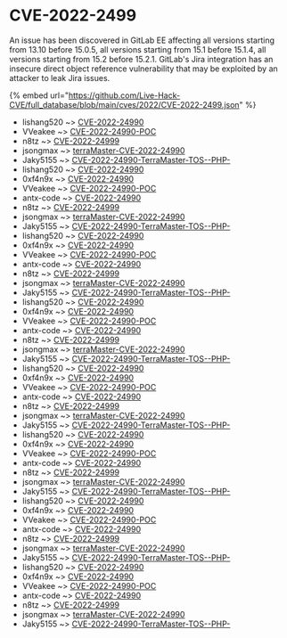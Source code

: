 # CVE-2022-2499

An issue has been discovered in GitLab EE affecting all versions starting from 13.10 before 15.0.5, all versions starting from 15.1 before 15.1.4, all versions starting from 15.2 before 15.2.1. GitLab's Jira integration has an insecure direct object reference vulnerability that may be exploited by an attacker to leak Jira issues.

{% embed url="https://github.com/Live-Hack-CVE/full_database/blob/main/cves/2022/CVE-2022-2499.json" %}


* lishang520 ~> [CVE-2022-24990](https://www.alice-snow.ru/2022/database/cve-2022-2499/cve-2022-24990-lishang520)
* VVeakee ~> [CVE-2022-24990-POC](https://www.alice-snow.ru/2022/database/cve-2022-2499/cve-2022-24990-poc-vveakee)
* n8tz ~> [CVE-2022-24999](https://www.alice-snow.ru/2022/database/cve-2022-2499/cve-2022-24999-n8tz)
* jsongmax ~> [terraMaster-CVE-2022-24990](https://www.alice-snow.ru/2022/database/cve-2022-2499/terramaster-cve-2022-24990-jsongmax)
* Jaky5155 ~> [CVE-2022-24990-TerraMaster-TOS--PHP-](https://www.alice-snow.ru/2022/database/cve-2022-2499/cve-2022-24990-terramaster-tos--php--jaky5155)
* lishang520 ~> [CVE-2022-24990](https://www.alice-snow.ru/2022/database/cve-2022-2499/cve-2022-24990-lishang520)
* 0xf4n9x ~> [CVE-2022-24990](https://www.alice-snow.ru/2022/database/cve-2022-2499/cve-2022-24990-0xf4n9x)
* VVeakee ~> [CVE-2022-24990-POC](https://www.alice-snow.ru/2022/database/cve-2022-2499/cve-2022-24990-poc-vveakee)
* antx-code ~> [CVE-2022-24990](https://www.alice-snow.ru/2022/database/cve-2022-2499/cve-2022-24990-antx-code)
* n8tz ~> [CVE-2022-24999](https://www.alice-snow.ru/2022/database/cve-2022-2499/cve-2022-24999-n8tz)
* jsongmax ~> [terraMaster-CVE-2022-24990](https://www.alice-snow.ru/2022/database/cve-2022-2499/terramaster-cve-2022-24990-jsongmax)
* Jaky5155 ~> [CVE-2022-24990-TerraMaster-TOS--PHP-](https://www.alice-snow.ru/2022/database/cve-2022-2499/cve-2022-24990-terramaster-tos--php--jaky5155)
* lishang520 ~> [CVE-2022-24990](https://www.alice-snow.ru/2022/database/cve-2022-2499/cve-2022-24990-lishang520)
* 0xf4n9x ~> [CVE-2022-24990](https://www.alice-snow.ru/2022/database/cve-2022-2499/cve-2022-24990-0xf4n9x)
* VVeakee ~> [CVE-2022-24990-POC](https://www.alice-snow.ru/2022/database/cve-2022-2499/cve-2022-24990-poc-vveakee)
* antx-code ~> [CVE-2022-24990](https://www.alice-snow.ru/2022/database/cve-2022-2499/cve-2022-24990-antx-code)
* n8tz ~> [CVE-2022-24999](https://www.alice-snow.ru/2022/database/cve-2022-2499/cve-2022-24999-n8tz)
* jsongmax ~> [terraMaster-CVE-2022-24990](https://www.alice-snow.ru/2022/database/cve-2022-2499/terramaster-cve-2022-24990-jsongmax)
* Jaky5155 ~> [CVE-2022-24990-TerraMaster-TOS--PHP-](https://www.alice-snow.ru/2022/database/cve-2022-2499/cve-2022-24990-terramaster-tos--php--jaky5155)
* lishang520 ~> [CVE-2022-24990](https://www.alice-snow.ru/2022/database/cve-2022-2499/cve-2022-24990-lishang520)
* 0xf4n9x ~> [CVE-2022-24990](https://www.alice-snow.ru/2022/database/cve-2022-2499/cve-2022-24990-0xf4n9x)
* VVeakee ~> [CVE-2022-24990-POC](https://www.alice-snow.ru/2022/database/cve-2022-2499/cve-2022-24990-poc-vveakee)
* antx-code ~> [CVE-2022-24990](https://www.alice-snow.ru/2022/database/cve-2022-2499/cve-2022-24990-antx-code)
* n8tz ~> [CVE-2022-24999](https://www.alice-snow.ru/2022/database/cve-2022-2499/cve-2022-24999-n8tz)
* jsongmax ~> [terraMaster-CVE-2022-24990](https://www.alice-snow.ru/2022/database/cve-2022-2499/terramaster-cve-2022-24990-jsongmax)
* Jaky5155 ~> [CVE-2022-24990-TerraMaster-TOS--PHP-](https://www.alice-snow.ru/2022/database/cve-2022-2499/cve-2022-24990-terramaster-tos--php--jaky5155)
* lishang520 ~> [CVE-2022-24990](https://www.alice-snow.ru/2022/database/cve-2022-2499/cve-2022-24990-lishang520)
* 0xf4n9x ~> [CVE-2022-24990](https://www.alice-snow.ru/2022/database/cve-2022-2499/cve-2022-24990-0xf4n9x)
* VVeakee ~> [CVE-2022-24990-POC](https://www.alice-snow.ru/2022/database/cve-2022-2499/cve-2022-24990-poc-vveakee)
* antx-code ~> [CVE-2022-24990](https://www.alice-snow.ru/2022/database/cve-2022-2499/cve-2022-24990-antx-code)
* n8tz ~> [CVE-2022-24999](https://www.alice-snow.ru/2022/database/cve-2022-2499/cve-2022-24999-n8tz)
* jsongmax ~> [terraMaster-CVE-2022-24990](https://www.alice-snow.ru/2022/database/cve-2022-2499/terramaster-cve-2022-24990-jsongmax)
* Jaky5155 ~> [CVE-2022-24990-TerraMaster-TOS--PHP-](https://www.alice-snow.ru/2022/database/cve-2022-2499/cve-2022-24990-terramaster-tos--php--jaky5155)
* lishang520 ~> [CVE-2022-24990](https://www.alice-snow.ru/2022/database/cve-2022-2499/cve-2022-24990-lishang520)
* 0xf4n9x ~> [CVE-2022-24990](https://www.alice-snow.ru/2022/database/cve-2022-2499/cve-2022-24990-0xf4n9x)
* VVeakee ~> [CVE-2022-24990-POC](https://www.alice-snow.ru/2022/database/cve-2022-2499/cve-2022-24990-poc-vveakee)
* antx-code ~> [CVE-2022-24990](https://www.alice-snow.ru/2022/database/cve-2022-2499/cve-2022-24990-antx-code)
* n8tz ~> [CVE-2022-24999](https://www.alice-snow.ru/2022/database/cve-2022-2499/cve-2022-24999-n8tz)
* jsongmax ~> [terraMaster-CVE-2022-24990](https://www.alice-snow.ru/2022/database/cve-2022-2499/terramaster-cve-2022-24990-jsongmax)
* Jaky5155 ~> [CVE-2022-24990-TerraMaster-TOS--PHP-](https://www.alice-snow.ru/2022/database/cve-2022-2499/cve-2022-24990-terramaster-tos--php--jaky5155)
* lishang520 ~> [CVE-2022-24990](https://www.alice-snow.ru/2022/database/cve-2022-2499/cve-2022-24990-lishang520)
* 0xf4n9x ~> [CVE-2022-24990](https://www.alice-snow.ru/2022/database/cve-2022-2499/cve-2022-24990-0xf4n9x)
* VVeakee ~> [CVE-2022-24990-POC](https://www.alice-snow.ru/2022/database/cve-2022-2499/cve-2022-24990-poc-vveakee)
* antx-code ~> [CVE-2022-24990](https://www.alice-snow.ru/2022/database/cve-2022-2499/cve-2022-24990-antx-code)
* n8tz ~> [CVE-2022-24999](https://www.alice-snow.ru/2022/database/cve-2022-2499/cve-2022-24999-n8tz)
* jsongmax ~> [terraMaster-CVE-2022-24990](https://www.alice-snow.ru/2022/database/cve-2022-2499/terramaster-cve-2022-24990-jsongmax)
* Jaky5155 ~> [CVE-2022-24990-TerraMaster-TOS--PHP-](https://www.alice-snow.ru/2022/database/cve-2022-2499/cve-2022-24990-terramaster-tos--php--jaky5155)
* lishang520 ~> [CVE-2022-24990](https://www.alice-snow.ru/2022/database/cve-2022-2499/cve-2022-24990-lishang520)
* 0xf4n9x ~> [CVE-2022-24990](https://www.alice-snow.ru/2022/database/cve-2022-2499/cve-2022-24990-0xf4n9x)
* VVeakee ~> [CVE-2022-24990-POC](https://www.alice-snow.ru/2022/database/cve-2022-2499/cve-2022-24990-poc-vveakee)
* antx-code ~> [CVE-2022-24990](https://www.alice-snow.ru/2022/database/cve-2022-2499/cve-2022-24990-antx-code)
* n8tz ~> [CVE-2022-24999](https://www.alice-snow.ru/2022/database/cve-2022-2499/cve-2022-24999-n8tz)
* jsongmax ~> [terraMaster-CVE-2022-24990](https://www.alice-snow.ru/2022/database/cve-2022-2499/terramaster-cve-2022-24990-jsongmax)
* Jaky5155 ~> [CVE-2022-24990-TerraMaster-TOS--PHP-](https://www.alice-snow.ru/2022/database/cve-2022-2499/cve-2022-24990-terramaster-tos--php--jaky5155)